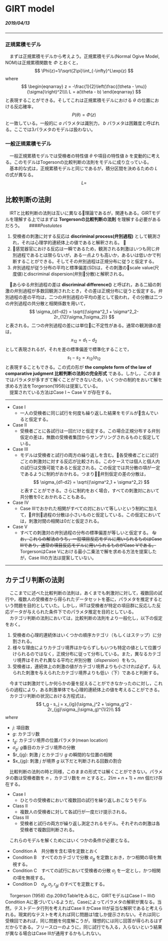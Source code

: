 # GIRT model
##### 2019/04/13
----

### 正規累積モデル  
　まずは正規累積モデルから考えよう。正規累積モデル(Normal Ogive Model, NOM)は正規累積関数を $\Phi$ とおくと，
$$
\Phi(z)=1/\sqrt{2\pi}\int_{-\infty}^L\exp(z)
$$
where
$$
\begin{eqnarray}
z = -\frac{1}{2}\left(\frac{(\theta - \mu)}{\sigma}\right)^2\\\\
L = a(\theta - b)
\end{eqnarray}
$$
と表現することができる。そしてこれは正規累積モデルにおける $\theta$ の位置における反応確率，
$$
P(\theta) = \Phi(z)
$$
と一致している。一般的に $a$ パラメタは識別力， $b$ パラメタは困難度と呼ばれる。ここでは3パラメタのモデルは扱わない。

### 一般正規累積モデル

　一般正規累積モデルでは受検者の特性値 $\theta$ や項目の特性値 $b$ を変動的に考える。このモデルはTogersonの比較判断の法則をモデルに成り立っている。  
　基本的な式は，正規累積モデルと同じであるが，積分区間を決めるための $L$ の式が異なる。
$$
L =
$$

## 比較判断の法則

　IRTと比較判断の法則は互いに異なる理論であるが，関連もある。GIRTモデルを理解する上ではまずは **Torgersonの比較判断の法則** を理解する必要があるだろう。 　
####*Postulates*  
1. 受検者の刺激に対する反応は **discriminal process(弁別過程)** として観測され，それは心理学的連続体上の値であると解釈される。  
2. 感覚器官における反応は一瞬であるため，観測される刺激はいつも同じ弁別過程であるとは限らないが，ある一点よりも高いか，あるいは低いかで判断することができる。そしてその弁別過程は正規分布に従うと仮定する。
3. 弁別過程が従う分布の平均と標準偏差(SD)は，その刺激のscale value(尺度値)とdiscriminal dispersion(弁別分散)と解釈される。  

　あらゆる弁別過程の差は **discriminal difference()** と呼ばれ，ある二組の刺激の弁別過程が多数回観測されたとき，その差は正規分布に従うと仮定する。弁別過程の差の平均は，二つの弁別過程の平均の差として扱われ，その分散は二つの弁別過程の共分散と相関係数を用いて，
$$
\sigma_{d1-d2} = \sqrt{(\sigma^2_1 + \sigma^2_2-2r_{12}\sigma_1\sigma_2)}
$$
と表される。二つの弁別過程の差には単位に不定性がある。通常の観測値の差は，
$$
x_{12} = d_1-d_2
$$
として表現されるが，それを差の標準偏差で標準化することで，
$$
s_1 - s_2 = x_{12}/\sigma_{12}
$$
と表現することもできる。この式の形が **the complete form of the law of comparative judgment 比較判断の法則の完全形式** である。しかし，このままではパラメタが多すぎて解くことができないため，いくつかの制約をおいて解を求める方法をTorgerson(1958)は提案している。  
　提案されている方法はCase I ~ Case V が存在する。    

----
- Case I
  - 一人の受検者に同じ試行を何度も繰り返した結果をモデルが含んでいると仮定する。
- Case II
  - 受検者ごとに各試行は一回だけと仮定する。この場合正規分布する弁別仮定の差は，無数の受検者集団からサンプリングされるものと仮定している。
- Case III
  - モデルは受検者と試行の両方の繰り返しを含む。各受検者ごとに試行ごとの刺激対に対する反応が比較される。このケースでは個人と個人内の試行は交換可能であると仮定される。この仮定では共分散の項が一定であるように制約がおかれる。つまり弁別仮定の差の分散は，
  $$
  \sigma_{d1-d2} = \sqrt{(\sigma^2_1 + \sigma^2_2}
  $$
  と表すことができる。さらに制約をおく場合，すべての刺激対において共分散を0とおかれることもある。
- Case IV
  - Case IIIでおかれた相関がすべての対において等しいという制約に加えて，弁別過程の分散は小さいものと仮定している。この仮定においては，刺激対間の相関は0だと仮定される。
- Case V
  - すべての刺激対の弁別過程の分布の標準偏差が等しいと仮定する。
~~なお，これらの解法のうち，一般項目反応モデルに用いられるものはCase IIIであり，通常の項目反応モデルに用いられるものがCase Vである。~~ TorgersonはCase Vにおける最小二乗法で解を求める方法を提案したが，Case IIIの方法は提案していない。
----

## カテゴリ判断の法則  

　ここまでに述べた比較判断の法則は，あくまでも刺激対に対して，複数回の試行や，複数人の受検者から得られたデータセットを基に，パラメタを推定するという問題を目的としていた。しかし，IRTは受検者が特定の項目群に反応した反応データが与えられた条件下でのパラメタ推定を目的としている。  
　カテゴリ判断の法則においては，比較判断の法則をより一般化し，以下の仮定をおく。

1. 受検者の心理的連続体はいくつかの順序カテゴリ（もしくはステップ）に分割される。
2. 様々な理由によりカテゴリ境界はかならずしもいつも特定の値として位置づけられるのではなく，正規分布に従って分布している。また，異なるカテゴリ境界はそれぞれ異なる平均と弁別分散（$dispersion$）をもつ。
3. 受検者は，連続体上の刺激の値がカテゴリ境界よりも小さければ必ず，与えられた刺激を与えられたカテゴリ境界よりも低い（下）であると判断する。

　今までは刺激対でしか何らかの量を捉えることができなかったのに対し，これらの過程により，ある刺激単体でも心理的連続体上の値を考えることができる。
　カテゴリ判断の状況における方程式は，
$$
t_g - s_j = x_{ig}(\sigma_j^2 + \sigma_g^2 - 2r_{jg}\sigma_j\sigma_g)^{1/2}\\
$$
$where$

- $j$: 項目数
- $g$: カテゴリ数
- $t_g$: カテゴリ境界の位置パラメタ(mean location)
- $\sigma_g$: $g$番目のカテゴリ境界の分散
- $r_{jg}: 刺激 $j$ とカテゴリ $g$ の瞬間的な位置の相関
- $x_{jg}: 刺激 $j$ が境界 $g$ 以下だと判断される回数の割合

　比較判断の法則の時と同様，このままの形式では解くことができない。パラメタの数は受検者数を $n$ ，カテゴリ数を $m$ とすると，$2(m+n+1)+mn$ 個だけ存在する。  

- Case I
  - ひとりの受検者において複数回の試行を繰り返しおこなうモデル
- Class II
  - 複数人の受検者に対して各試行が一度だけ提示される。
- Class III
  - 受検者と試行の両方が繰り返し測定されるモデル。それぞれの刺激は各受検者で複数回判断される。

　これらのモデルを解くためにはいくつかの条件が必要となる。

- Condition A　共分散を含む項を定数とおく
- Condition B　すべてのカテゴリで分散 $\sigma_g$ を定数とおき，かつ相関の項を無視する。
- Condition C　すべての試行において受検者の分散 $\sigma_j$ を一定とし，かつ相関の項を無視する。
- Condition D　$\sigma_g, \sigma_j, r_{gj}$ のすべてを定数とする。

　Torgerson (1958) のp.209のTable1をみるに，GIRTモデルはCase I ~ IIIのCondition Aに基づいているようだ。Caseによってパラメタの解釈が異なる。当然，テストデータ行列を考えればCase II かCase IIIが妥当な解釈であると考えられる。現実的なテストを考えれば同じ問題は1度しか提示されない。それは同じ受検回であれば，同じ問題を何度解こうが，理想的には同じ回答が得られるはずだからである。フリースローのように，同じ試行でも入る，入らないという結果が異なる場合はCase IIIが通用するかもしれない。
